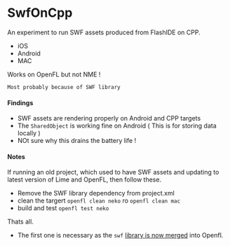 SwfOnCpp
=============

An experiment to run SWF assets produced from FlashIDE on CPP.
 - iOS
 - Android
 - MAC

Works on OpenFL but not NME !          

 `Most probably because of SWF library`

#### Findings
 - SWF assets are rendering properly on Android and CPP targets
 - The `SharedObject` is working fine on Android ( This is for storing data locally )
 - NOt sure why this drains the battery life !

#### Notes

 If running an old project, which used to have SWF assets and updating to latest version of Lime and OpenFL, then follow these.

  - Remove the SWF library dependency from project.xml
  - clean the targert `openfl clean neko` ro `openfl clean mac`
  - build and test `openfl test neko`

Thats all. 

 - The first one is necessary as the `swf` [library is now merged][1] into Openfl.          








[1]: http://www.openfl.org/blog/2016/12/16/openfl-4-5-and-lime-3-5-are-here/

